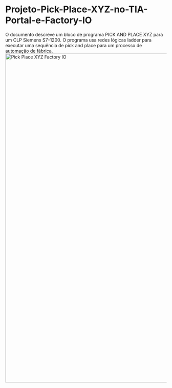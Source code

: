 # Projeto-Pick-Place-XYZ-no-TIA-Portal-e-Factory-IO
O documento descreve um bloco de programa PICK AND PLACE XYZ para um CLP Siemens S7-1200. O programa usa redes lógicas ladder para executar uma sequência de pick and place para um processo de automação de fábrica. 
<img width="1916" height="1027" alt="Pick   Place XYZ Factory IO" src="https://github.com/user-attachments/assets/76ea0482-1927-4c8c-b6b2-578cb2c55e1e" />
